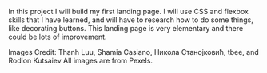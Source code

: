 In this project I will build my first landing page. I will use CSS and flexbox skills that I have learned, and will have to research how to do some things, like decorating buttons. This landing page is very elementary and there could be lots of improvement.

Images Credit: Thanh Luu, Shamia Casiano, Никола Станојковић, tbee, and Rodion Kutsaiev
All images are from Pexels.